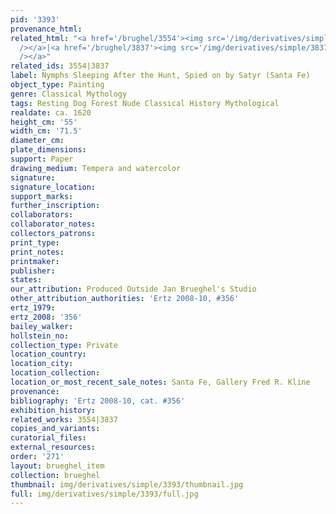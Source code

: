 ```yaml
---
pid: '3393'
provenance_html: 
related_html: "<a href='/brughel/3554'><img src='/img/derivatives/simple/3554/thumbnail.jpg'
  /></a>|<a href='/brughel/3837'><img src='/img/derivatives/simple/3837/thumbnail.jpg'
  /></a>"
related_ids: 3554|3837
label: Nymphs Sleeping After the Hunt, Spied on by Satyr (Santa Fe)
object_type: Painting
genre: Classical Mythology
tags: Resting Dog Forest Nude Classical History Mythological
realdate: ca. 1620
height_cm: '55'
width_cm: '71.5'
diameter_cm: 
plate_dimensions: 
support: Paper
drawing_medium: Tempera and watercolor
signature: 
signature_location: 
support_marks: 
further_inscription: 
collaborators: 
collaborator_notes: 
collectors_patrons: 
print_type: 
print_notes: 
printmaker: 
publisher: 
states: 
our_attribution: Produced Outside Jan Brueghel's Studio
other_attribution_authorities: 'Ertz 2008-10, #356'
ertz_1979: 
ertz_2008: '356'
bailey_walker: 
hollstein_no: 
collection_type: Private
location_country: 
location_city: 
location_collection: 
location_or_most_recent_sale_notes: Santa Fe, Gallery Fred R. Kline
provenance: 
bibliography: 'Ertz 2008-10, cat. #356'
exhibition_history: 
related_works: 3554|3837
copies_and_variants: 
curatorial_files: 
external_resources: 
order: '271'
layout: brueghel_item
collection: brueghel
thumbnail: img/derivatives/simple/3393/thumbnail.jpg
full: img/derivatives/simple/3393/full.jpg
---
```

